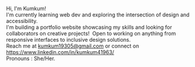 Hi, I'm Kumkum!  
I'm currently learning web dev and exploring the intersection of design and accessibility.  
I'm building a portfolio website showcasing my skills and looking for collaborators on creative projects! ️ 
Open to working on anything from responsive interfaces to inclusive design solutions.  
Reach me at kumkum19305@gmail.com or connect on https://www.linkedin.com/in/kumkum41963/  
Pronouns : She/Her. 


<!---
Kumkum41963/Kumkum41963 is a ✨ special ✨ repository because its `README.md` (this file) appears on your GitHub profile.
You can click the Preview link to take a look at your changes.
--->
